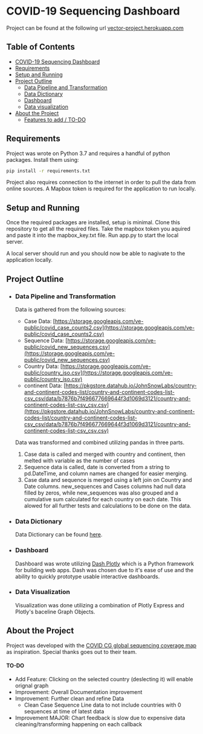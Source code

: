 # COVID-19 Sequencing Dashboard

Project can be found at the following url [vector-project.herokuapp.com](https://vector-project.herokuapp.com/)

## Table of Contents

- [COVID-19 Sequencing Dashboard](#covid-19-sequencing-dashboard)
- [Requirements](#requirements)
- [Setup and Running](#setup-and-running)
- [Project Outline](#project-outline)
  - [Data Pipeline and Transformation](#data-pipeline-and-transformation)
  - [Data Dictionary](#data-dictionary)
  - [Dashboard](#dashboard)
  - [Data visualization](#data-visualization)
- [About the Project](#about-the-project)
  - [Features to add / TO-DO](#TO-DO)


## Requirements

  Project was wrote on Python 3.7 and requires a handful of python packages. Install them using:
  ```bash
  pip install -r requirements.txt
  ```
  Project also requires connection to the internet in order to pull the data from online sources.
  A Mapbox token is required for the application to run locally.
  
## Setup and Running

  Once the required packages are installed, setup is minimal. Clone this repository to get all the required files. 
  Take the mapbox token you aquired and paste it into the mapbox_key.txt file. 
  Run app.py to start the local server.
  
  
  A local server should run and you should now be able to nagivate to the application locally.


## Project Outline

* ### Data Pipeline and Transformation
  Data is gathered from the following sources:
    * Case Data: [https://storage.googleapis.com/ve-public/covid_case_counts2.csv](https://storage.googleapis.com/ve-public/covid_case_counts2.csv)
    * Sequence Data: [https://storage.googleapis.com/ve-public/covid_new_sequences.csv](https://storage.googleapis.com/ve-public/covid_new_sequences.csv)
    * Country Data: [https://storage.googleapis.com/ve-public/country_iso.csv](https://storage.googleapis.com/ve-public/country_iso.csv)
    * continent Data: [https://pkgstore.datahub.io/JohnSnowLabs/country-and-continent-codes-list/country-and-continent-codes-list-csv_csv/data/b7876b7f496677669644f3d1069d3121/country-and-continent-codes-list-csv_csv.csv](https://pkgstore.datahub.io/JohnSnowLabs/country-and-continent-codes-list/country-and-continent-codes-list-csv_csv/data/b7876b7f496677669644f3d1069d3121/country-and-continent-codes-list-csv_csv.csv)


  Data was transformed and combined utilizing pandas in three parts.
  
  1) Case data is called and merged with country and continent, then melted with variable as the number of cases
  2) Sequence data is called, date is converted from a string to pd.DateTime, and column names are changed for easier merging.
  3) Case data and sequence is merged using a left join on Country and Date columns. new_sequences and Cases columns had null data filled by zeros, while new_sequences was also      grouped and a cumulative sum calculated for each country on each date. This alowed for all further tests and calculations to be done on the data.
  
  
* ### Data Dictionary
  Data Dictionary can be found [here](https://github.com/choldener/Vector-Engineering-Project/blob/main/Data%20Dictonary.xlsx).


* ### Dashboard

  Dashboard was wrote utilizing [Dash Plotly](https://plotly.com/dash/) which is a Python framework for building web apps.
  Dash was chosen due to it's ease of use and the ability to quickly prototype usable interactive dashboards.
  

* ### Data Visualization

  Visualization was done utilizing a combination of Plotly Express and Plotly's baceline Graph Objects. 


## About the Project

Project was developed with the [COVID CG global sequencing coverage map]( https://covidcg.org/?tab=global_sequencing) as inspiration. Special thanks goes out to their team.


#### TO-DO
* Add Feature: Clicking on the selected country (deslecting it) will enable orignal graph
* Improvement: Overall Documentation improvement
* Improvement: Further clean and refine Data
  * Clean Case Sequence Line data to not include countries with 0 sequences at time of latest data
* Improvement MAJOR: Chart feedback is slow due to expensive data cleaning/transforming happening on each callback
